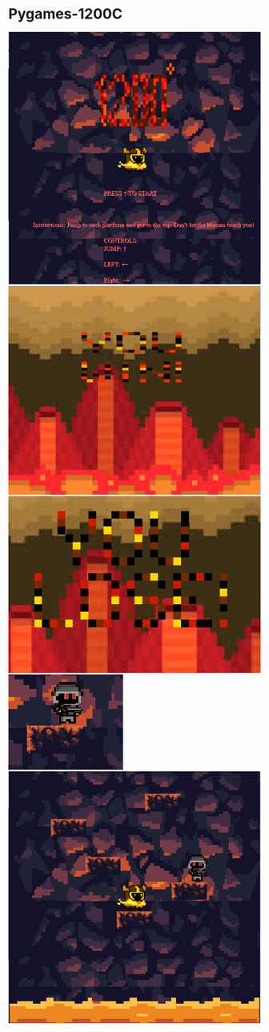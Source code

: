 # Pygames-1200C
<img src = "https://github.com/Kirito646/Pygames-1200C/blob/master/capture%20of%20title%20screen.PNG">
<img src = "https://github.com/Kirito646/Pygames-1200C/blob/master/Capture%20of%20winning.PNG">
<img src = "https://github.com/Kirito646/Pygames-1200C/blob/master/Capture%20of%20losing%20screen.PNG">
<img src = "https://github.com/Kirito646/Pygames-1200C/blob/master/Capture%20of%20human.PNG">
<img src = "https://github.com/Kirito646/Pygames-1200C/blob/master/Capture%20of%20game.PNG">
